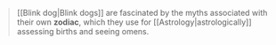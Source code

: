 > [[Blink dog|Blink dogs]] are fascinated by the myths associated with their own **zodiac**, which they use for [[Astrology|astrologically]] assessing births and seeing omens.








